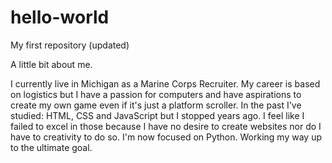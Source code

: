 # hello-world
My first repository (updated)

A little bit about me.

I currently live in Michigan as a Marine Corps Recruiter. My career is based on logistics but I have a passion for computers and have aspirations to create my own game even if it's just a platform scroller. In the past I've studied: HTML, CSS and JavaScript but I stopped years ago. I feel like I failed to excel in those because I have no desire to create websites nor do I have to creativity to do so. I'm now focused on Python. Working my way up to the ultimate goal.
